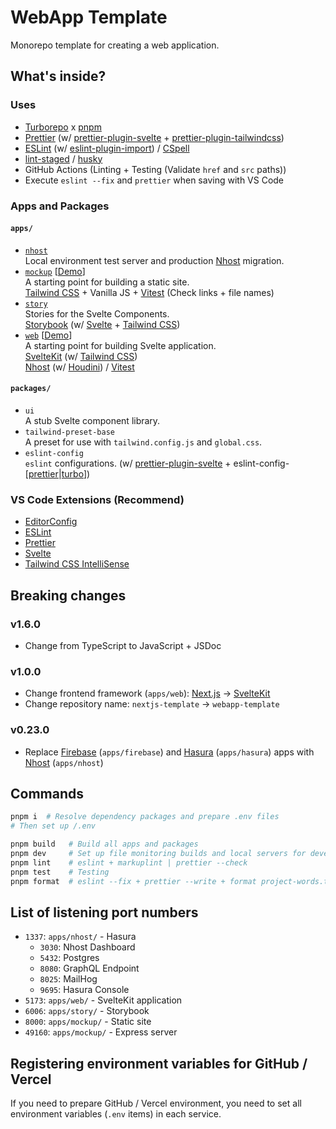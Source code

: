 # WebApp Template

Monorepo template for creating a web application.

## What's inside?

### Uses

- [Turborepo](https://turborepo.org/) x [pnpm](https://pnpm.io/)
- [Prettier](https://prettier.io/) (w/ [prettier-plugin-svelte](https://github.com/sveltejs/prettier-plugin-svelte) + [prettier-plugin-tailwindcss](https://github.com/tailwindlabs/prettier-plugin-tailwindcss))
- [ESLint](https://eslint.org/) (w/ [eslint-plugin-import](https://github.com/import-js/eslint-plugin-import)) / [CSpell](https://cspell.org/)
- [lint-staged](https://github.com/okonet/lint-staged) / [husky](https://github.com/typicode/husky)
- GitHub Actions (Linting + Testing (Validate `href` and `src` paths))
- Execute `eslint --fix` and `prettier` when saving with VS Code

### Apps and Packages

#### `apps/`

- [`nhost`](./apps/nhost/)  
  Local environment test server and production [Nhost](https://nhost.io/) migration.
- [`mockup`](./apps/mockup/) [[Demo](https://webapp-template-mockup.usagizmo.com/)]  
  A starting point for building a static site.  
  [Tailwind CSS](https://tailwindcss.com/) + Vanilla JS + [Vitest](https://vitest.dev/) (Check links + file names)
- [`story`](./apps/story/)  
  Stories for the Svelte Components.  
  [Storybook](https://storybook.js.org/) (w/ [Svelte](https://svelte.jp/) + [Tailwind CSS](https://tailwindcss.com/))
- [`web`](./apps/web/) [[Demo](https://webapp-template.usagizmo.com/)]  
  A starting point for building Svelte application.  
  [SvelteKit](https://kit.svelte.dev/) (w/ [Tailwind CSS](https://tailwindcss.com/))  
  [Nhost](https://nhost.io/) (w/ [Houdini](https://www.houdinigraphql.com/)) / [Vitest](https://vitest.dev/)

#### `packages/`

- `ui`  
  A stub Svelte component library.
- `tailwind-preset-base`  
  A preset for use with `tailwind.config.js` and `global.css`.
- `eslint-config`  
  `eslint` configurations. (w/ [prettier-plugin-svelte](https://github.com/sveltejs/prettier-plugin-svelte) + eslint-config-[[prettier](https://github.com/prettier/eslint-config-prettier)|[turbo](https://www.npmjs.com/package/eslint-config-turbo)])

### VS Code Extensions (Recommend)

- [EditorConfig](https://marketplace.visualstudio.com/items?itemName=EditorConfig.EditorConfig)
- [ESLint](https://marketplace.visualstudio.com/items?itemName=dbaeumer.vscode-eslint)
- [Prettier](https://marketplace.visualstudio.com/items?itemName=esbenp.prettier-vscode)
- [Svelte](https://marketplace.visualstudio.com/items?itemName=svelte.svelte-vscode)
- [Tailwind CSS IntelliSense](https://marketplace.visualstudio.com/items?itemName=bradlc.vscode-tailwindcss)

## Breaking changes

### v1.6.0

- Change from TypeScript to JavaScript + JSDoc

### v1.0.0

- Change frontend framework (`apps/web`): [Next.js](https://nextjs.org/) → [SvelteKit](https://kit.svelte.jp/)
- Change repository name: `nextjs-template` → `webapp-template`

### v0.23.0

- Replace [Firebase](https://firebase.google.com/) (`apps/firebase`) and [Hasura](https://hasura.io/) (`apps/hasura`) apps with [Nhost](https://nhost.io/) (`apps/nhost`)

## Commands

```bash
pnpm i  # Resolve dependency packages and prepare .env files
# Then set up /.env

pnpm build   # Build all apps and packages
pnpm dev     # Set up file monitoring builds and local servers for development
pnpm lint    # eslint + markuplint | prettier --check
pnpm test    # Testing
pnpm format  # eslint --fix + prettier --write + format project-words.txt
```

## List of listening port numbers

- `1337`: `apps/nhost/` - Hasura
  - `3030`: Nhost Dashboard
  - `5432`: Postgres
  - `8080`: GraphQL Endpoint
  - `8025`: MailHog
  - `9695`: Hasura Console
- `5173`: `apps/web/` - SvelteKit application
- `6006`: `apps/story/` - Storybook
- `8000`: `apps/mockup/` - Static site
- `49160`: `apps/mockup/` - Express server

## Registering environment variables for GitHub / Vercel

If you need to prepare GitHub / Vercel environment, you need to set all environment variables (`.env` items) in each service.
